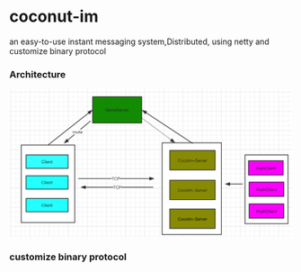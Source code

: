 # coconut-im
an easy-to-use instant messaging system,Distributed, using netty and customize binary protocol

### Architecture

![architecture graph](doc/architecture.png)


### customize binary protocol
